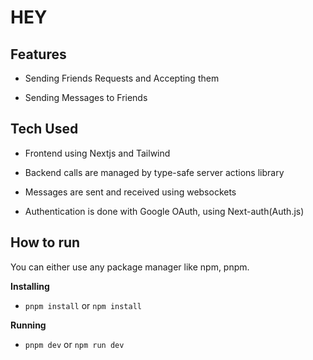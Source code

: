 # HEY

## Features

   - Sending Friends Requests and Accepting them

   - Sending Messages to Friends



## Tech Used 
- Frontend using Nextjs and Tailwind

- Backend calls are managed by type-safe server actions library

- Messages are sent and received using websockets

- Authentication is done with Google OAuth, using Next-auth(Auth.js)


## How to run

You can either use any package manager like npm, pnpm.

**Installing**

- `pnpm install` or `npm install`

**Running**

- `pnpm dev` or `npm run dev`
    
